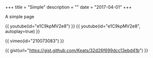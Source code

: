 +++
title = "Simple"
description = ""
date = "2017-04-01"
+++

A simple page

{{ youtube(id="e1C9kpMV2e8") }}
{{ youtube(id="e1C9kpMV2e8", autoplay=true) }}

{{ vimeo(id="210073083") }}

{{ gist(url="https://gist.github.com/Keats/32d26f699dcc13ebd41b") }}
